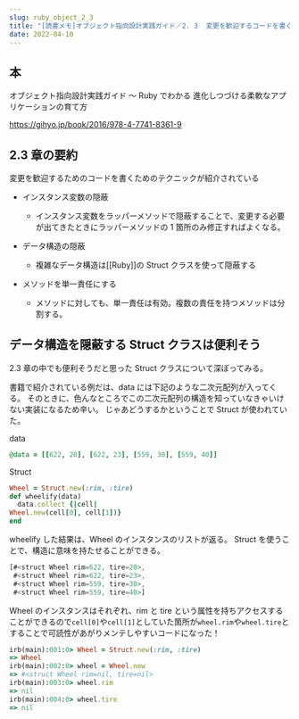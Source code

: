 ```yaml
---
slug: ruby_object_2_3
title: "[読書メモ]オブジェクト指向設計実践ガイド／2. 3  変更を歓迎するコードを書く"
date: 2022-04-10
---
```

## 本

オブジェクト指向設計実践ガイド ～ Ruby でわかる 進化しつづける柔軟なアプリケーションの育て方


https://gihyo.jp/book/2016/978-4-7741-8361-9

## 2.3 章の要約

変更を歓迎するためのコードを書くためのテクニックが紹介されている

* インスタンス変数の隠蔽

  * インスタンス変数をラッパーメソッドで隠蔽することで、変更する必要が出てきたときにラッパーメソッドの 1 箇所のみ修正すればよくなる。
* データ構造の隠蔽

  * 複雑なデータ構造は\[[Ruby]]の Struct クラスを使って隠蔽する
* メソッドを単一責任にする

  * メソッドに対しても、単一責任は有効。複数の責任を持つメソッドは分割する。

## データ構造を隠蔽する Struct クラスは便利そう

2.3 章の中でも便利そうだと思った Struct クラスについて深ぼってみる。

書籍で紹介されている例だは、data には下記のような二次元配列が入ってくる。
そのときに、色んなところでこの二次元配列の構造を知っていなきゃいけない実装になるため辛い。
じゃあどうするかということで Struct が使われていた。

data

```ruby
@data = [[622, 20], [622, 23], [559, 30], [559, 40]]
```

Struct

```ruby
Wheel = Struct.new(:rim, :tire)
def wheelify(data)
  data.collect {|cell|
Wheel.new(cell[0], cell[1])}
end
```

wheelify した結果は、Wheel のインスタンスのリストが返る。
Struct を使うことで、構造に意味を持たせることができる。

```javascript
[#<struct Wheel rim=622, tire=20>,
 #<struct Wheel rim=622, tire=23>,
 #<struct Wheel rim=559, tire=30>,
 #<struct Wheel rim=559, tire=40>]
```

Wheel のインスタンスはそれぞれ、rim と tire という属性を持ちアクセスすることができるので`cell[0]`や`cell[1]`としていた箇所が`wheel.rim`や`wheel.tire`とすることで可読性があがりメンテしやすいコードになった！

```ruby
irb(main):001:0> Wheel = Struct.new(:rim, :tire)
=> Wheel
irb(main):002:0> wheel = Wheel.new
=> #<struct Wheel rim=nil, tire=nil>
irb(main):003:0> wheel.rim
=> nil
irb(main):004:0> wheel.tire
=> nil
```
